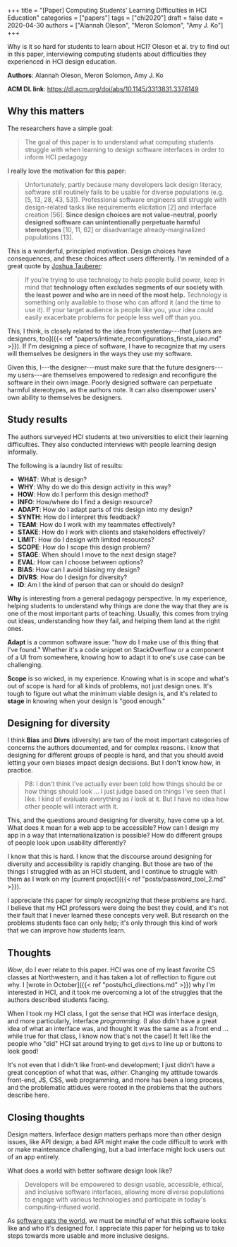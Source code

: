 +++
title = "[Paper] Computing Students' Learning Difficulties in HCI Education"
categories = ["papers"]
tags = ["chi2020"]
draft = false
date = 2020-04-30
authors = ["Alannah Oleson", "Meron Solomon", "Amy J. Ko"]
+++

Why is it so hard for students to learn about HCI? Oleson et al. try to find out in this paper, interviewing computing students about difficulties they experienced in HCI design education.

<!--more-->

**Authors**: Alannah Oleson, Meron Solomon, Amy J. Ko

**ACM DL link**: https://dl.acm.org/doi/abs/10.1145/3313831.3376149

## Why this matters
The researchers have a simple goal:

> The goal of this paper is to understand what computing students struggle with when learning to design software interfaces in order to inform HCI pedagogy

I really love the motivation for this paper:

> Unfortunately, partly because many developers lack design literacy, software still routinely fails to be usable for diverse populations (e.g. [5, 13, 28, 43, 53]). Professional software engineers still struggle with design-related tasks like requirements elicitation [2] and interface creation [56]. **Since design choices are not value-neutral, poorly designed software can unintentionally perpetuate harmful stereotypes** [10, 11, 62] or disadvantage already-marginalized populations [13].

This is a wonderful, principled motivation. Design choices have consequences, and these choices affect users differently. I'm reminded of a great quote by [Joshua Tauberer](https://medium.com/civic-tech-thoughts-from-joshdata/so-you-want-to-reform-democracy-7f3b1ef10597):

> If you’re trying to use technology to help people build power, keep in mind that **technology often excludes segments of our society with the least power and who are in need of the most help.** Technology is something only available to those who can afford it (and the time to use it). If your target audience is people like you, your idea could easily exacerbate problems for people less well off than you.

This, I think, is closely related to the idea from yesterday---that [users are designers, too]({{< ref "papers/intimate_reconfigurations_finsta_xiao.md" >}}). If I'm designing a piece of software, I have to recognize that my users will themselves be designers in the ways they use my software.

Given this, I---the designer---must make sure that the future designers---my users---are themselves empowered to redesign and reconfigure the software in their own image. Poorly designed software can perpetuate harmful stereotypes, as the authors note. It can also disempower users' own ability to themselves be designers.


## Study results
The authors surveyed HCI students at two universities to elicit their learning difficulties. They also conducted interviews with people learning design informally.

The following is a laundry list of results:

 * **WHAT**: What is design?
 * **WHY**: Why do we do this design activity in this way?
 * **HOW**: How do I perform this design method?
 * **INFO**: How/where do I find a design resource?
 * **ADAPT**: How do I adapt parts of this design into my design?
 * **SYNTH**: How do I interpret this feedback?
 * **TEAM**: How do I work with my teammates effectively?
 * **STAKE**: How do I work with clients and stakeholders effectively?
 * **LIMIT**: How do I design with limited resources?
 * **SCOPE**: How do I scope this design problem?
 * **STAGE**: When should I move to the next design stage?
 * **EVAL**: How can I choose between options?
 * **BIAS**: How can I avoid biasing my design?
 * **DIVRS**: How do I design for diversity?
 * **ID**: Am I the kind of person that can or should do design?

**Why** is interesting from a general pedagogy perspective. In my experience, helping students to understand why things are done the way that they are is one of the most important parts of teaching. Usually, this comes from trying out ideas, understanding how they fail, and helping them land at the right ones.

**Adapt** is a common software issue: "how do I make use of this thing that I've found." Whether it's a code snippet on StackOverflow or a component of a UI from somewhere, knowing how to adapt it to one's use case can be challenging.

**Scope** is so wicked, in my experience. Knowing what is in scope and what's out of scope is hard for all kinds of problems, not just design ones. It's tough to figure out what the minimum viable design is, and it's related to **stage** in knowing when your design is "good enough."


## Designing for diversity
I think **Bias** and **Divrs** (diversity) are two of the most important categories of concerns the authors documented, and for complex reasons. I know that designing for different groups of people is hard, and that you should avoid letting your own biases impact design decisions. But I don't know *how*, in practice.

> P8: I don't think I've actually ever been told how things should be or how things should look ... I just judge based on things I've seen that I like. I kind of evaluate everything as *I* look at it. But I have no idea how other people will interact with it.

This, and the questions around designing for diversity, have come up a lot. What does it mean for a web app to be accessible? How can I design my app in a way that internationalization is possible? How do different groups of people look upon usability differently?

I know that this is hard. I know that the discourse around designing for diversity and accessibility is rapidly changing. But those are two of the things I struggled with as an HCI student, and I continue to struggle with them as I work on my [current project]({{< ref "posts/password_tool_2.md" >}}).

I appreciate this paper for simply *recognizing* that these problems are hard. I believe that my HCI professors were doing the best they could, and it's not their fault that I never learned these concepts very well. But research on the problems students face can only help; it's only through this kind of work that we can improve how students learn.


## Thoughts
*Wow*, do I ever relate to this paper. HCI was one of my least favorite CS classes at Northwestern, and it has taken a lot of reflection to figure out why. I [wrote in October]({{< ref "posts/hci_directions.md" >}}) why I'm interested in HCI, and it took me overcoming a lot of the struggles that the authors described students facing.

When I took my HCI class, I got the sense that HCI was interface design, and more particularly, interface *programming*. (I also didn't have a great idea of what an interface was, and thought it was the same as a front end ... while true for that class, I know now that's not the case!) It felt like the people who "did" HCI sat around trying to get `div`s to line up or buttons to look good!

It's not even that I didn't like front-end development; I just didn't have a great conception of what that was, *either*. Changing my attitude towards front-end, JS, CSS, web programming, and more has been a long process, and the problematic attidues were rooted in the problems that the authors describe here.


## Closing thoughts
Design matters. Inferface design matters perhaps more than other design issues, like API design; a bad API might make the code difficult to work with or make maintenance challenging, but a bad interface might lock users out of an app entirely. 

What does a world with better software design look like?

> Developers will be empowered to design usable, accessible, ethical, and inclusive software interfaces, allowing more diverse populations to engage with various technologies and participate in today's computing-infused world.

As [software eats the world](https://a16z.com/2011/08/20/why-software-is-eating-the-world/), we must be mindful of what this software looks like and who it's designed for. I appreciate this paper for helping us to take steps towards more usable and more inclusive designs. 

